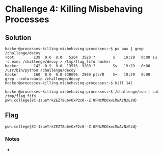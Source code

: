 # Challenge 4: Killing Misbehaving Processes

## Solution

```
hacker@processes~killing-misbehaving-processes:~$ ps aux | grep /challenge/decoy
root         139  0.0  0.0   5204  3520 ?        S    19:29   0:00 su -c exec /challenge/decoy > /tmp/flag_fifo hacker
hacker       142  0.9  0.0  13516  9280 ?        Ss   19:29   0:00 /usr/bin/python /challenge/decoy
hacker       160  0.0  0.0 230696  2560 pts/0    S+   19:29   0:00 grep --color=auto /challenge/decoy
hacker@processes~killing-misbehaving-processes:~$ kill 142
```

```
hacker@processes~killing-misbehaving-processes:~$ /challenge/run | cat /tmp/flag_fifo
pwn.college{8C-1zueYrkZEZT8u6vOxP2c0--Z.0FNzMDOxwiMwAzNzEzW}
```

## Flag
`pwn.college{8C-1zueYrkZEZT8u6vOxP2c0--Z.0FNzMDOxwiMwAzNzEzW}`
### Notes
-
